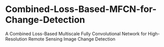 # Combined-Loss-Based-MFCN-for-Change-Detection
A Combined Loss-Based Multiscale Fully Convolutional Network for High-Resolution Remote Sensing Image Change Detection
